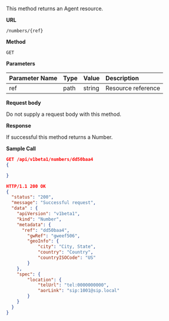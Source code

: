 This method returns an Agent resource.

**URL**

`/numbers/{ref}`

**Method**

`GET`

**Parameters**

| Parameter Name | Type   | Value | Description
| ---  | :--------- |  :--------- |  :--------- |
| ref |  path | string | Resource reference |

**Request body**

Do not supply a request body with this method.

**Response**

If successful this method returns a Number.

**Sample Call**

```json
GET /api/v1beta1/numbers/dd50baa4
{

}

HTTP/1.1 200 OK
{
  "status": "200",
  "message": "Successful request",
  "data" : {
  	"apiVersion": "v1beta1",
  	"kind": "Number",
  	"metadata": {
      "ref": "dd50baa4",
  		"gwRef": "gweef506",
  		"geoInfo": {
  			"city": "City, State",
  			"country": "Country",
  			"countryISOCode": "US"
  		}
  	},
  	"spec": {
  		"location": {
  			"telUrl": "tel:0000000000",
  			"aorLink": "sip:1001@sip.local"
  		}
  	}
  }
}
```
